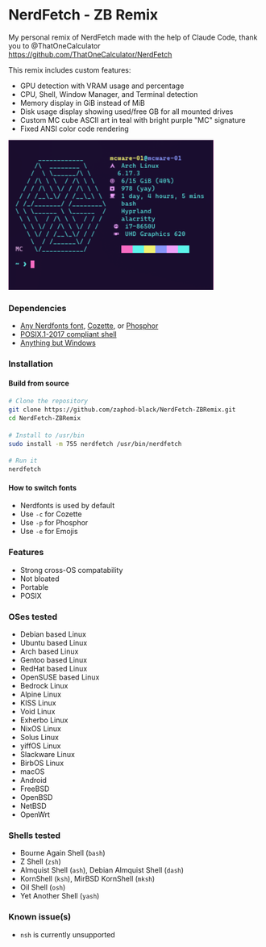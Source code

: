 # NerdFetch - ZB Remix
My personal remix of NerdFetch made with the help of Claude Code, thank you to @ThatOneCalculator https://github.com/ThatOneCalculator/NerdFetch

This remix includes custom features:
- GPU detection with VRAM usage and percentage
- CPU, Shell, Window Manager, and Terminal detection
- Memory display in GiB instead of MiB
- Disk usage display showing used/free GB for all mounted drives
- Custom MC cube ASCII art in teal with bright purple "MC" signature
- Fixed ANSI color code rendering

![Screenshot](screenshot.png)

### Dependencies

- [Any Nerdfonts font](https://www.nerdfonts.com/font-downloads), [Cozette](https://github.com/slavfox/Cozette), or [Phosphor](https://github.com/phosphor-icons/homepage/releases/tag/v2.0.0)
- [POSIX.1-2017 compliant shell](#shells-tested)
- [Anything but Windows](#oses-tested)

### Installation

#### Build from source

```sh
# Clone the repository
git clone https://github.com/zaphod-black/NerdFetch-ZBRemix.git
cd NerdFetch-ZBRemix

# Install to /usr/bin
sudo install -m 755 nerdfetch /usr/bin/nerdfetch

# Run it
nerdfetch
```

#### How to switch fonts

- Nerdfonts is used by default
- Use `-c` for Cozette
- Use `-p` for Phosphor
- Use `-e` for Emojis

### Features

- Strong cross-OS compatability
- Not bloated
- Portable
- POSIX

### OSes tested

- Debian based Linux
- Ubuntu based Linux
- Arch based Linux
- Gentoo based Linux
- RedHat based Linux
- OpenSUSE based Linux
- Bedrock Linux
- Alpine Linux
- KISS Linux
- Void Linux
- Exherbo Linux
- NixOS Linux
- Solus Linux
- yiffOS Linux
- Slackware Linux
- BirbOS Linux
- macOS
- Android
- FreeBSD
- OpenBSD
- NetBSD
- OpenWrt

### Shells tested

- Bourne Again Shell (`bash`)
- Z Shell (`zsh`)
- Almquist Shell (`ash`), Debian Almquist Shell (`dash`)  
- KornShell (`ksh`), MirBSD KornShell (`mksh`)
- Oil Shell (`osh`)
- Yet Another Shell (`yash`)

### Known issue(s)

- `nsh` is currently unsupported
